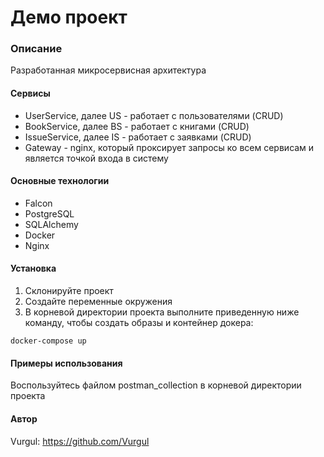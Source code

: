 # Демо проект
### Описание
Разработанная микросервисная архитектура

#### Сервисы
- UserService, далее US - работает с пользователями (CRUD)
- BookService, далее BS - работает с книгами (CRUD)
- IssueService, далее IS - работает с заявками (CRUD)
- Gateway - nginx, который проксирует запросы ко всем сервисам и является точкой входа в систему

#### Основные технологии
- Falcon
- PostgreSQL
- SQLAlchemy
- Docker
- Nginx

#### Установка
1. Склонируйте проект
2. Создайте переменные окружения
3. В корневой директории проекта выполните приведенную ниже команду, чтобы создать образы и контейнер докера:

`
docker-compose up
`


#### Примеры использования
Воспользуйтесь файлом postman_collection в корневой директории проекта

#### Автор
Vurgul: https://github.com/Vurgul